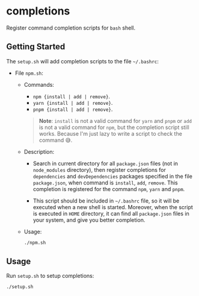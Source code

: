 # completions

Register command completion scripts for `bash` shell.

## Getting Started

The `setup.sh` will add completion scripts to the file `~/.bashrc`:

- File `npm.sh`:

  - Commands:

    - `npm {install | add | remove}`.
    - `yarn {install | add | remove}`.
    - `pnpm {install | add | remove}`.

    > **Note**: `install` is not a valid command for `yarn` and `pnpm` or `add`
    > is not a valid command for `npm`, but the completion script still works.
    > Because I'm just lazy to write a script to check the command 😅.

  - Description:

    - Search in current directory for all `package.json` files (not in
      `node_modules` directory), then register completions for `dependencies`
      and `devDependencies` packages specified in the file `package.json`, when
      command is `install`, `add`, `remove`. This completion is registered for
      the command `npm`, `yarn` and `pnpm`.

    - This script should be included in `~/.bashrc` file, so it will be executed
      when a new shell is started. Moreover, when the script is executed in
      `HOME` directory, it can find all `package.json` files in your system, and
      give you better completion.

  - Usage:

    ```bash
    ./npm.sh
    ```

## Usage

Run `setup.sh` to setup completions:

```bash
./setup.sh
```
